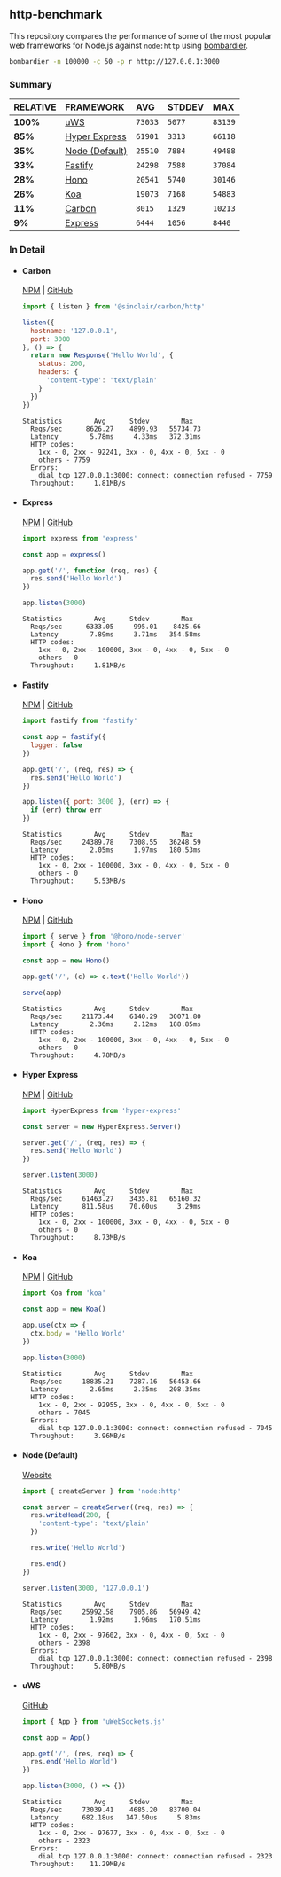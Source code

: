 ## http-benchmark

This repository compares the performance of some of the most popular web frameworks for Node.js against `node:http` using [bombardier](https://github.com/codesenberg/bombardier).

```bash
bombardier -n 100000 -c 50 -p r http://127.0.0.1:3000
```

### Summary

| RELATIVE | FRAMEWORK | AVG | STDDEV | MAX |
| :--- | :--- | :--- | :--- | :--- |
| **100%** | [uWS](#uws) | `73033` | `5077` | `83139` |
| **85%** | [Hyper Express](#hyper-express) | `61901` | `3313` | `66118` |
| **35%** | [Node (Default)](#node-default) | `25510` | `7884` | `49488` |
| **33%** | [Fastify](#fastify) | `24298` | `7588` | `37084` |
| **28%** | [Hono](#hono) | `20541` | `5740` | `30146` |
| **26%** | [Koa](#koa) | `19073` | `7168` | `54883` |
| **11%** | [Carbon](#carbon) | `8015` | `1329` | `10213` |
| **9%** | [Express](#express) | `6444` | `1056` | `8440` |


### In Detail

- #### Carbon
  [NPM](https://npmjs.com/@sinclair/carbon) | [GitHub](https://github.com/sinclairzx81/carbon)
  ```js
  import { listen } from '@sinclair/carbon/http'

  listen({
    hostname: '127.0.0.1',
    port: 3000
  }, () => {
    return new Response('Hello World', {
      status: 200,
      headers: {
        'content-type': 'text/plain'
      }
    })
  })
  ```

  ```
  Statistics        Avg      Stdev        Max
    Reqs/sec      8626.27    4899.93   55734.73
    Latency        5.78ms     4.33ms   372.31ms
    HTTP codes:
      1xx - 0, 2xx - 92241, 3xx - 0, 4xx - 0, 5xx - 0
      others - 7759
    Errors:
      dial tcp 127.0.0.1:3000: connect: connection refused - 7759
    Throughput:     1.81MB/s
  ```

- #### Express
  [NPM](https://npmjs.com/express) | [GitHub](https://github.com/expressjs/express)
  ```js
  import express from 'express'

  const app = express()

  app.get('/', function (req, res) {
    res.send('Hello World')
  })

  app.listen(3000)
  ```

  ```
  Statistics        Avg      Stdev        Max
    Reqs/sec      6333.05     995.01    8425.66
    Latency        7.89ms     3.71ms   354.58ms
    HTTP codes:
      1xx - 0, 2xx - 100000, 3xx - 0, 4xx - 0, 5xx - 0
      others - 0
    Throughput:     1.81MB/s
  ```

- #### Fastify
  [NPM](https://npmjs.com/fastify) | [GitHub](https://github.com/fastify/fastify)
  ```js
  import fastify from 'fastify'

  const app = fastify({
    logger: false
  })

  app.get('/', (req, res) => {
    res.send('Hello World')
  })

  app.listen({ port: 3000 }, (err) => {
    if (err) throw err
  })
  ```

  ```
  Statistics        Avg      Stdev        Max
    Reqs/sec     24389.78    7308.55   36248.59
    Latency        2.05ms     1.97ms   180.53ms
    HTTP codes:
      1xx - 0, 2xx - 100000, 3xx - 0, 4xx - 0, 5xx - 0
      others - 0
    Throughput:     5.53MB/s
  ```

- #### Hono
  [NPM](https://npmjs.com/hono) | [GitHub](https://github.com/honojs/hono)
  ```js
  import { serve } from '@hono/node-server'
  import { Hono } from 'hono'

  const app = new Hono()

  app.get('/', (c) => c.text('Hello World'))

  serve(app)
  ```

  ```
  Statistics        Avg      Stdev        Max
    Reqs/sec     21173.44    6140.29   30071.80
    Latency        2.36ms     2.12ms   188.85ms
    HTTP codes:
      1xx - 0, 2xx - 100000, 3xx - 0, 4xx - 0, 5xx - 0
      others - 0
    Throughput:     4.78MB/s
  ```

- #### Hyper Express
  [NPM](https://npmjs.com/hyper-express) | [GitHub](https://github.com/kartikk221/hyper-express)
  ```js
  import HyperExpress from 'hyper-express'

  const server = new HyperExpress.Server()

  server.get('/', (req, res) => {
    res.send('Hello World')
  })

  server.listen(3000)
  ```

  ```
  Statistics        Avg      Stdev        Max
    Reqs/sec     61463.27    3435.81   65160.32
    Latency      811.58us    70.60us     3.29ms
    HTTP codes:
      1xx - 0, 2xx - 100000, 3xx - 0, 4xx - 0, 5xx - 0
      others - 0
    Throughput:     8.73MB/s
  ```

- #### Koa
  [NPM](https://npmjs.com/koa) | [GitHub](https://github.com/koajs/koa)
  ```js
  import Koa from 'koa'

  const app = new Koa()

  app.use(ctx => {
    ctx.body = 'Hello World'
  })

  app.listen(3000)
  ```

  ```
  Statistics        Avg      Stdev        Max
    Reqs/sec     18835.21    7287.16   56453.66
    Latency        2.65ms     2.35ms   208.35ms
    HTTP codes:
      1xx - 0, 2xx - 92955, 3xx - 0, 4xx - 0, 5xx - 0
      others - 7045
    Errors:
      dial tcp 127.0.0.1:3000: connect: connection refused - 7045
    Throughput:     3.96MB/s
  ```

- #### Node (Default)
  [Website](https://nodejs.org/api/http.html)
  ```js
  import { createServer } from 'node:http'

  const server = createServer((req, res) => {
    res.writeHead(200, {
      'content-type': 'text/plain'
    })

    res.write('Hello World')

    res.end()
  })

  server.listen(3000, '127.0.0.1')
  ```

  ```
  Statistics        Avg      Stdev        Max
    Reqs/sec     25992.58    7905.86   56949.42
    Latency        1.92ms     1.96ms   170.51ms
    HTTP codes:
      1xx - 0, 2xx - 97602, 3xx - 0, 4xx - 0, 5xx - 0
      others - 2398
    Errors:
      dial tcp 127.0.0.1:3000: connect: connection refused - 2398
    Throughput:     5.80MB/s
  ```

- #### uWS
  [GitHub](https://github.com/uNetworking/uWebSockets.js)
  ```js
  import { App } from 'uWebSockets.js'

  const app = App()

  app.get('/', (res, req) => {
    res.end('Hello World')
  })

  app.listen(3000, () => {})
  ```

  ```
  Statistics        Avg      Stdev        Max
    Reqs/sec     73039.41    4685.20   83700.04
    Latency      682.18us   147.50us     5.83ms
    HTTP codes:
      1xx - 0, 2xx - 97677, 3xx - 0, 4xx - 0, 5xx - 0
      others - 2323
    Errors:
      dial tcp 127.0.0.1:3000: connect: connection refused - 2323
    Throughput:    11.29MB/s
  ```


